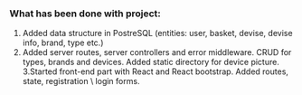 ### What has been done with project:

1. Added data structure in PostreSQL (entities: user, basket, devise, devise info, brand, type etc.)
2. Added server routes, server controllers and error middleware. CRUD for types, brands and devices. 
Added static directory for device picture.
3.Started front-end part with React and React bootstrap. Added routes, state, registration \ login forms.